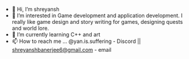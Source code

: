 - 👋 Hi, I’m shreyansh
- 👀 I’m interested in Game development and application development. I really like game design and story writing for games, designing quests and world lore.
- 🌱 I’m currently learning C++ and art
- 📫 How to reach me ... @yan.is.suffering - Discord || shreyanshbanerjee6@gmail.com - email

<!---
shreyansh-rey/shreyansh-rey is a ✨ special ✨ repository because its `README.md` (this file) appears on your GitHub profile.
You can click the Preview link to take a look at your changes.
--->
